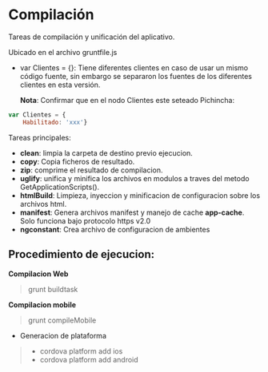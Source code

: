 # Compilación
Tareas de compilación y unificación del aplicativo.

Ubicado en el archivo gruntfile.js

* var Clientes = {}: Tiene diferentes clientes en caso de usar un mismo código fuente, sin embargo se separaron los fuentes de los diferentes clientes en esta versión.

    **Nota**:  Confirmar que en el nodo Clientes este seteado Pichincha:

```javascript
var Clientes = {
    Habilitado: 'xxx'}
```

Tareas principales:
- **clean**: limpia la carpeta de destino previo ejecucion.
- **copy**: Copia ficheros de resultado.
- **zip**: comprime el resultado de compilacion.
- **uglify**: unifica y minifica los archivos en modulos a traves del metodo GetApplicationScripts().
- **htmlBuild**: Limpieza, inyeccion y minificacion de configuracion sobre los archivos html.
- **manifest**: Genera archivos manifest y manejo de cache **app-cache**. Solo funciona bajo protocolo https v2.0
- **ngconstant**: Crea archivo de configuracion de ambientes


## Procedimiento de ejecucion:

**Compilacion Web**

> grunt buildtask

**Compilacion mobile**

> grunt compileMobile

*  Generacion de plataforma

> - cordova platform add ios
> - cordova platform add android

